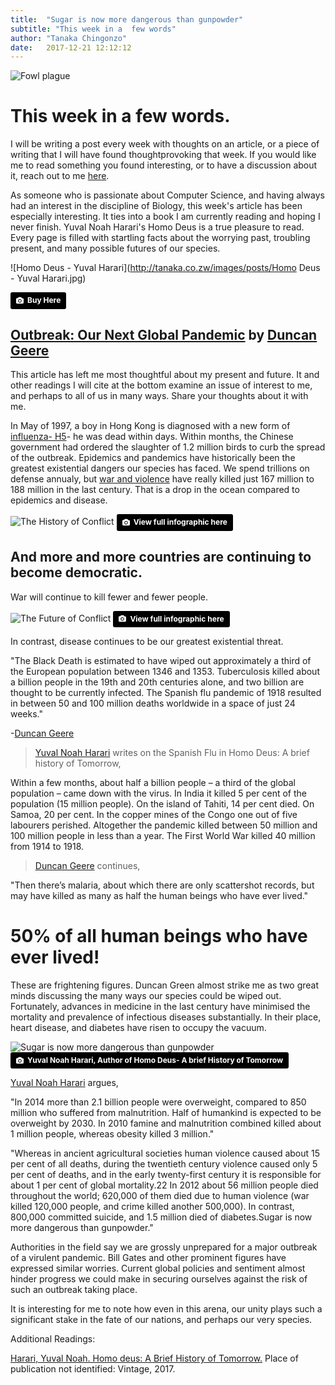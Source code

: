 ```yaml
---
title:  "Sugar is now more dangerous than gunpowder"
subtitle: "This week in a  few words"
author: "Tanaka Chingonzo"
date:   2017-12-21 12:12:12
---
```

![Fowl plague](http://tanaka.co.zw/images/posts/fowlplague.gif)

# This week in a few words. 

I will be writing a post every week with thoughts on an article, or a piece of writing that I will have found thoughtprovoking that week. If you would like me to read something you found interesting, or to have a discussion about it, reach out to me <a href="mailto:tanaka.chingonzo@watsonuniversity.org?Subject=This%20week%20in%20a%20few%20words" target="_top">here</a>.


As someone who is passionate about Computer Science, and having always had an interest in the discipline of Biology, this week's article has been especially interesting. It ties into a book I am currently reading and hoping I never finish. Yuval Noah Harari's Homo Deus is a true pleasure to read. Every page is filled with startling facts about the worrying past, troubling present, and many possible futures of our species.

![Homo Deus - Yuval Harari](http://tanaka.co.zw/images/posts/Homo Deus - Yuval Harari.jpg)

<a style="background-color:black;color:white;text-decoration:none;padding:4px 6px;font-family:-apple-system, BlinkMacSystemFont, &quot;San Francisco&quot;, &quot;Helvetica Neue&quot;, Helvetica, Ubuntu, Roboto, Noto, &quot;Segoe UI&quot;, Arial, sans-serif;font-size:12px;font-weight:bold;line-height:1.2;display:inline-block;border-radius:3px;" href="http://amzn.to/2yLAHM6" target="_blank" rel="noopener noreferrer" title="Download free do whatever you want high-resolution photos from James Hammond"><span style="display:inline-block;padding:2px 3px;"><svg xmlns="http://www.w3.org/2000/svg" style="height:12px;width:auto;position:relative;vertical-align:middle;top:-1px;fill:white;" viewBox="0 0 32 32"><title></title><path d="M20.8 18.1c0 2.7-2.2 4.8-4.8 4.8s-4.8-2.1-4.8-4.8c0-2.7 2.2-4.8 4.8-4.8 2.7.1 4.8 2.2 4.8 4.8zm11.2-7.4v14.9c0 2.3-1.9 4.3-4.3 4.3h-23.4c-2.4 0-4.3-1.9-4.3-4.3v-15c0-2.3 1.9-4.3 4.3-4.3h3.7l.8-2.3c.4-1.1 1.7-2 2.9-2h8.6c1.2 0 2.5.9 2.9 2l.8 2.4h3.7c2.4 0 4.3 1.9 4.3 4.3zm-8.6 7.5c0-4.1-3.3-7.5-7.5-7.5-4.1 0-7.5 3.4-7.5 7.5s3.3 7.5 7.5 7.5c4.2-.1 7.5-3.4 7.5-7.5z"></path></svg></span><span style="display:inline-block;padding:2px 3px;">Buy Here</span></a>


## [Outbreak: Our Next Global Pandemic](https://howwegettonext.com/outbreak-our-next-global-pandemic-ffd0128952e1) by [Duncan Geere](https://howwegettonext.com/@duncangeere)


This article has left me most thoughtful about my present and future. It and other readings I will cite at the bottom examine an issue of interest to me, and perhaps to all of us in many ways. Share your thoughts about it with me. 
 




In May of 1997, a boy in Hong Kong is diagnosed with a new form of [influenza- H5](https://www.cdc.gov/flu/avianflu/h5/index.htm)- he was dead within days. Within months, the Chinese government had ordered the slaughter of 1.2 million birds to curb the spread of the outbreak.
Epidemics and pandemics have historically been the greatest existential dangers our species has faced. We spend trillions on defense annualy, but [war and violence](https://ourworldindata.org/slides/war-and-violence/#/title-slide) have really killed just 167 million to 188 million in the last century. That is a drop in the ocean compared to epidemics and disease.

![The History of Conflict](http://tanaka.co.zw/images/posts/democracy.png)
<a style="background-color:black;color:white;text-decoration:none;padding:4px 6px;font-family:-apple-system, BlinkMacSystemFont, &quot;San Francisco&quot;, &quot;Helvetica Neue&quot;, Helvetica, Ubuntu, Roboto, Noto, &quot;Segoe UI&quot;, Arial, sans-serif;font-size:12px;font-weight:bold;line-height:1.2;display:inline-block;border-radius:3px;" href="https://ourworldindata.org/slides/war-and-violence/#/title-slide" target="_blank" rel="noopener noreferrer" title="Download free do whatever you want high-resolution photos from James Hammond"><span style="display:inline-block;padding:2px 3px;"><svg xmlns="http://www.w3.org/2000/svg" style="height:12px;width:auto;position:relative;vertical-align:middle;top:-1px;fill:white;" viewBox="0 0 32 32"><title></title><path d="M20.8 18.1c0 2.7-2.2 4.8-4.8 4.8s-4.8-2.1-4.8-4.8c0-2.7 2.2-4.8 4.8-4.8 2.7.1 4.8 2.2 4.8 4.8zm11.2-7.4v14.9c0 2.3-1.9 4.3-4.3 4.3h-23.4c-2.4 0-4.3-1.9-4.3-4.3v-15c0-2.3 1.9-4.3 4.3-4.3h3.7l.8-2.3c.4-1.1 1.7-2 2.9-2h8.6c1.2 0 2.5.9 2.9 2l.8 2.4h3.7c2.4 0 4.3 1.9 4.3 4.3zm-8.6 7.5c0-4.1-3.3-7.5-7.5-7.5-4.1 0-7.5 3.4-7.5 7.5s3.3 7.5 7.5 7.5c4.2-.1 7.5-3.4 7.5-7.5z"></path></svg></span><span style="display:inline-block;padding:2px 3px;">View full infographic here</span></a>

## And more and more countries are continuing to become democratic.

War will continue to kill fewer and fewer people.

![The Future of Conflict](http://tanaka.co.zw/images/posts/violence.png)
<a style="background-color:black;color:white;text-decoration:none;padding:4px 6px;font-family:-apple-system, BlinkMacSystemFont, &quot;San Francisco&quot;, &quot;Helvetica Neue&quot;, Helvetica, Ubuntu, Roboto, Noto, &quot;Segoe UI&quot;, Arial, sans-serif;font-size:12px;font-weight:bold;line-height:1.2;display:inline-block;border-radius:3px;" href="https://ourworldindata.org/slides/war-and-violence/#/title-slide" target="_blank" rel="noopener noreferrer" title="Download free do whatever you want high-resolution photos from James Hammond"><span style="display:inline-block;padding:2px 3px;"><svg xmlns="http://www.w3.org/2000/svg" style="height:12px;width:auto;position:relative;vertical-align:middle;top:-1px;fill:white;" viewBox="0 0 32 32"><title></title><path d="M20.8 18.1c0 2.7-2.2 4.8-4.8 4.8s-4.8-2.1-4.8-4.8c0-2.7 2.2-4.8 4.8-4.8 2.7.1 4.8 2.2 4.8 4.8zm11.2-7.4v14.9c0 2.3-1.9 4.3-4.3 4.3h-23.4c-2.4 0-4.3-1.9-4.3-4.3v-15c0-2.3 1.9-4.3 4.3-4.3h3.7l.8-2.3c.4-1.1 1.7-2 2.9-2h8.6c1.2 0 2.5.9 2.9 2l.8 2.4h3.7c2.4 0 4.3 1.9 4.3 4.3zm-8.6 7.5c0-4.1-3.3-7.5-7.5-7.5-4.1 0-7.5 3.4-7.5 7.5s3.3 7.5 7.5 7.5c4.2-.1 7.5-3.4 7.5-7.5z"></path></svg></span><span style="display:inline-block;padding:2px 3px;">View full infographic here</span></a>

In contrast, disease continues to be our greatest existential threat.

"The Black Death is estimated to have wiped out approximately a third of the European population between 1346 and 1353. Tuberculosis killed about a billion people in the 19th and 20th centuries alone, and two billion are thought to be currently infected. The Spanish flu pandemic of 1918 resulted in between 50 and 100 million deaths worldwide in a space of just 24 weeks."

-[Duncan Geere](https://howwegettonext.com/@duncangeere)


>[Yuval Noah Harari](http://www.ynharari.com/) writes on the Spanish Flu in Homo Deus: A brief history of Tomorrow, 


Within a few months, about half a billion people – a third of the global population – came down with the virus. In India it killed 5 per cent of the population (15 million people). On the island of Tahiti, 14 per cent died. On Samoa, 20 per cent. In the copper mines of the Congo one out of five labourers perished. Altogether the pandemic killed between 50 million and 100 million people in less than a year. The First World War killed 40 million from 1914 to 1918.

>[Duncan Geere](https://howwegettonext.com/@duncangeere) continues,

"Then there’s malaria, about which there are only scattershot records, but may have killed as many as half the human beings who have ever lived."

# 50% of all human beings who have ever lived!

These are frightening figures.  Duncan Green almost strike me as two great minds discussing the many ways our species could be wiped out. 
Fortunately, advances in medicine in the last century have minimised the mortality and prevalence of infectious diseases substantially. In their place, heart disease, and diabetes have risen to occupy the vacuum.

![Sugar is now more dangerous than gunpowder](http://tanaka.co.zw/images/posts/sugar_vs_gunpowder.png)
<a style="background-color:black;color:white;text-decoration:none;padding:4px 6px;font-family:-apple-system, BlinkMacSystemFont, &quot;San Francisco&quot;, &quot;Helvetica Neue&quot;, Helvetica, Ubuntu, Roboto, Noto, &quot;Segoe UI&quot;, Arial, sans-serif;font-size:12px;font-weight:bold;line-height:1.2;display:inline-block;border-radius:3px;" href="https://howwegettonext.com/@duncangeere
" target="_blank" rel="noopener noreferrer" title="Download free do whatever you want high-resolution photos from James Hammond"><span style="display:inline-block;padding:2px 3px;"><svg xmlns="http://www.w3.org/2000/svg" style="height:12px;width:auto;position:relative;vertical-align:middle;top:-1px;fill:white;" viewBox="0 0 32 32"><title></title><path d="M20.8 18.1c0 2.7-2.2 4.8-4.8 4.8s-4.8-2.1-4.8-4.8c0-2.7 2.2-4.8 4.8-4.8 2.7.1 4.8 2.2 4.8 4.8zm11.2-7.4v14.9c0 2.3-1.9 4.3-4.3 4.3h-23.4c-2.4 0-4.3-1.9-4.3-4.3v-15c0-2.3 1.9-4.3 4.3-4.3h3.7l.8-2.3c.4-1.1 1.7-2 2.9-2h8.6c1.2 0 2.5.9 2.9 2l.8 2.4h3.7c2.4 0 4.3 1.9 4.3 4.3zm-8.6 7.5c0-4.1-3.3-7.5-7.5-7.5-4.1 0-7.5 3.4-7.5 7.5s3.3 7.5 7.5 7.5c4.2-.1 7.5-3.4 7.5-7.5z"></path></svg></span><span style="display:inline-block;padding:2px 3px;">Yuval Noah Harari, Author of Homo Deus- A brief History of Tomorrow</span></a>


[Yuval Noah Harari](http://www.ynharari.com/) argues, 

"In 2014 more than 2.1 billion people were overweight, compared to 850 million who suffered from malnutrition. Half of humankind is expected to be overweight by 2030. In 2010 famine and malnutrition combined killed about 1 million people, whereas obesity killed 3 million."

"Whereas in ancient agricultural societies human violence caused about 15 per cent of all deaths, during the twentieth century violence caused only 5 per cent of deaths, and in the early twenty-first century it is responsible for about 1 per cent of global mortality.22 In 2012 about 56 million people died throughout the world; 620,000 of them died due to human violence (war killed 120,000 people, and crime killed another 500,000). In contrast, 800,000 committed suicide, and 1.5 million died of diabetes.Sugar is now more dangerous than gunpowder."

Authorities in the field say we are grossly unprepared for a major outbreak of a virulent pandemic. Bill Gates and other prominent figures have expressed similar worries. Current global policies and sentiment almost hinder progress we could make in securing ourselves against the risk of such an outbreak taking place.

It is interesting for me to note how even in this arena, our unity plays such a significant stake in the fate of our nations, and perhaps our very species.



Additional Readings:

[Harari, Yuval Noah. Homo deus: A Brief History of Tomorrow.](http://amzn.to/2yLAHM6) Place of publication not identified: Vintage, 2017.

